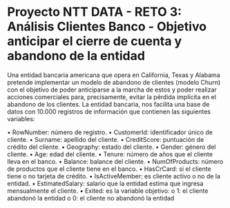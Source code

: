 
# Proyecto NTT DATA - RETO 3: Análisis Clientes Banco -  Objetivo anticipar el cierre de cuenta y abandono de la entidad
Una entidad bancaria americana que opera en California, Texas y Alabama pretende implementar un modelo de abandono de clientes (modelo Churn) con el objetivo de poder anticiparse a la marcha de estos y poder realizar acciones comerciales para, precisamente, evitar la pérdida implícita en el abandono de los clientes. 
La entidad bancaria, nos facilita una base de datos con 10.000 registros de información que contienen las siguientes variables: 

 • RowNumber: número de registro.
 • CustomerId: identificador único de cliente.
 • Surname: apellido del cliente.
 • CreditScore: puntuación de crédito del cliente.
 • Geography: estado del cliente.
 • Gender: género del cliente.
 • Age: edad del cliente.
 • Tenure: número de años que el cliente lleva en el banco.
 • Balance: balance del cliente.
 • NumOfProducts: número de productos que el cliente tiene en el banco.
 • HasCrCard: si el cliente tiene o no tarjeta de crédito.
 • IsActiveMember: es cliente activo o no de la entidad.
 • EstimatedSalary: salario que la entidad estima que ingresa mensualmente el cliente.
 • Exited: es la variable objetivo: o 1: el cliente abandonó la entidad o 0: el cliente no abandonó la entidad
